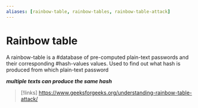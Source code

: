 ```yaml
---
aliases: [rainbow-table, rainbow-tables, rainbow-table-attack]
---
```

# Rainbow table
A rainbow-table is a #database of pre-computed plain-text passwords and their corresponding #hash-values values. Used to find out what hash is produced from which plain-text password

***multiple texts can produce the same hash***

>[!links]
>https://www.geeksforgeeks.org/understanding-rainbow-table-attack/
